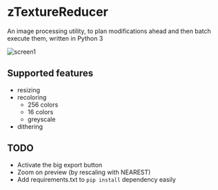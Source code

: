 # zTextureReducer

An image processing utility, to plan modifications ahead and then batch execute them, written in Python 3

![screen1](https://user-images.githubusercontent.com/7415076/51576429-3b13f680-1ec7-11e9-8797-f5a44c7c6421.png)

## Supported features

 - resizing
 - recoloring
    + 256 colors
    + 16 colors
    + greyscale
 - dithering

## TODO

 - Activate the big export button
 - Zoom on preview (by rescaling with NEAREST)
 - Add requirements.txt to `pip install` dependency easily


